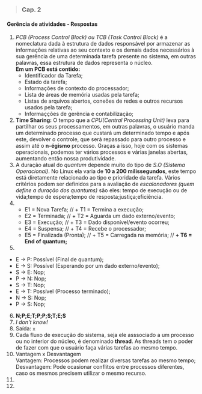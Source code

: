 >### Cap. 2
#### Gerência de atividades - Respostas

1. _PCB (Process Control Block) ou TCB (Task Control Block)_ é a nomeclatura dada à estrutura de dados responsável por armazenar as informações relativas ao seu contexto e os demais dados necessários à sua gerência de uma determinada tarefa presente no sistema, em outras palavras, essa estrutura de dados representa o núcleo.  
  __Em um PCB está contido:__  
    + Identificador da Tarefa;
    + Estado da tarefa;
    + Informações de contexto do processador;
    + Lista de áreas de memória usadas pela tarefa;
    + Listas de arquivos abertos, coneões de redes e outros recursos usados pela tarefa;
    + Informaçções de gerência e contabilização;  
2. __Time Sharing:__ O tempo que a _CPU(Central Processing Unit)_ leva para partilhar os seus processamentos, em outras palavras, o usuário manda um determinado processo que custará um determinado tempo e após este, devolver o controle, que será repassado para outro processo e assim até o __n-égismo__ processo. Graças a isso, hoje com os sistemas operacionais, podemos ter vários processos e várias janelas abertas, aumentando então nossa produtividade.
3. A duração atual do _quantum_ depende muito do tipo de _S.O (Sistema Operacional)_. No Linux ela varia de __10 a 200 milissegundos__, este tempo está diretamente relacionado ao tipo e prioridade da tarefa. Vários critérios podem ser definidos para a avaliação de _escalonadores (quem define a duração dos quantums)_ são eles: tempo de execução ou de vida;tempo de espera;tempo de resposta;justiça;eficiência.
4.  
   + E1 = Nova Tarefa;          //          + T1 = Termina a execução;
   + E2 = Terminada;            //        + T2 = Aguarda um dado externo/evento;
   + E3 = Execução;             //          + T3 = Dado disponível/evento ocorreu;
   + E4 = Suspensa;             //         + T4 = Recebe o processador;
   + E5 = Finalizada (Pronta);  //          + T5 = Carregada na memória;                          //        __+ T6 = End of quantum;__
5.  
  + E → P: Possível (Final de quantum);
  + E → S: Possível (Esperando por um dado externo/evento);
  + S → E: Nop;
  + P → N: Nop;
  + S → T: Nop;
  + E → T: Possível (Processo terminado);
  + N → S: Nop;
  + P → S: Nop;
6.  __N;P;E;T;P;P;S;T;E;S__
7.  _I don't know!_
8. Saída: ```x```
9. Cada fluxo de execução do sistema, seja ele asssociado a um processo ou no interior do núcleo, é denominado __thread__. As threads tem o poder de fazer com que o usuário faça várias tarefas ao mesmo tempo.
10. Vantagem x Desvantagem  
  Vantagem: Processos podem realizar diversas tarefas ao mesmo tempo;  
  Desvantagem: Pode ocasionar conflitos entre processos diferentes, caso os mesmos precisem utilizar o mesmo recurso.
11.
12.
